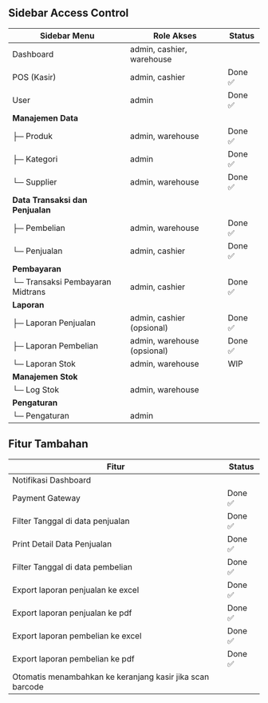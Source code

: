 ## Sidebar Access Control

| Sidebar Menu                     | Role Akses                  | Status  |
| -------------------------------- | --------------------------- | ------- |
| Dashboard                        | admin, cashier, warehouse   |         |
| POS (Kasir)                      | admin, cashier              | Done ✅ |
| User                             | admin                       | Done ✅ |
| **Manajemen Data**               |                             |         |
| ├─ Produk                        | admin, warehouse            | Done ✅ |
| ├─ Kategori                      | admin                       | Done ✅ |
| └─ Supplier                      | admin, warehouse            | Done ✅ |
| **Data Transaksi dan Penjualan** |                             |         |
| ├─ Pembelian                     | admin, warehouse            | Done ✅ |
| └─ Penjualan                     | admin, cashier              | Done ✅ |
| **Pembayaran**                   |                             |         |
| └─ Transaksi Pembayaran Midtrans | admin, cashier              | Done ✅ |
| **Laporan**                      |                             |         |
| ├─ Laporan Penjualan             | admin, cashier (opsional)   | Done ✅ |
| ├─ Laporan Pembelian             | admin, warehouse (opsional) | Done ✅ |
| └─ Laporan Stok                  | admin, warehouse            | WIP     |
| **Manajemen Stok**               |                             |         |
| └─ Log Stok                      | admin, warehouse            |         |
| **Pengaturan**                   |                             |         |
| └─ Pengaturan                    | admin                       |         |

## Fitur Tambahan

| Fitur                                                     | Status  |
| --------------------------------------------------------- | ------- |
| Notifikasi Dashboard                                      |         |
| Payment Gateway                                           | Done ✅ |
| Filter Tanggal di data penjualan                          | Done ✅ |
| Print Detail Data Penjualan                               | Done ✅ |
| Filter Tanggal di data pembelian                          | Done ✅ |
| Export laporan penjualan ke excel                         | Done ✅ |
| Export laporan penjualan ke pdf                           | Done ✅ |
| Export laporan pembelian ke excel                         | Done ✅ |
| Export laporan pembelian ke pdf                           | Done ✅ |
| Otomatis menambahkan ke keranjang kasir jika scan barcode |         |
